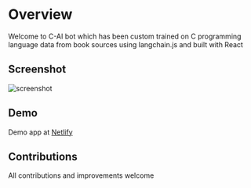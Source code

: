 # Overview

Welcome to C-AI bot which has been custom trained on C programming language data from book sources using langchain.js and built with React

## Screenshot
![screenshot](https://cdn-langchain.netlify.app/2.png)

## Demo
Demo app at [Netlify]()

## Contributions

All contributions and improvements welcome
